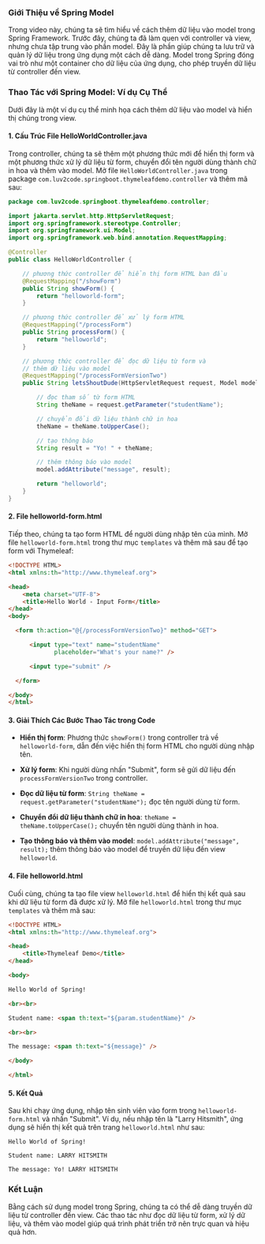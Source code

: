 ### Giới Thiệu về Spring Model

Trong video này, chúng ta sẽ tìm hiểu về cách thêm dữ liệu vào model trong Spring Framework. Trước đây, chúng ta đã làm quen với controller và view, nhưng chưa tập trung vào phần model. Đây là phần giúp chúng ta lưu trữ và quản lý dữ liệu trong ứng dụng một cách dễ dàng. Model trong Spring đóng vai trò như một container cho dữ liệu của ứng dụng, cho phép truyền dữ liệu từ controller đến view.

### Thao Tác với Spring Model: Ví dụ Cụ Thể

Dưới đây là một ví dụ cụ thể minh họa cách thêm dữ liệu vào model và hiển thị chúng trong view.

#### 1. **Cấu Trúc File HelloWorldController.java**

Trong controller, chúng ta sẽ thêm một phương thức mới để hiển thị form và một phương thức xử lý dữ liệu từ form, chuyển đổi tên người dùng thành chữ in hoa và thêm vào model. Mở file `HelloWorldController.java` trong package `com.luv2code.springboot.thymeleafdemo.controller` và thêm mã sau:

```java
package com.luv2code.springboot.thymeleafdemo.controller;

import jakarta.servlet.http.HttpServletRequest;
import org.springframework.stereotype.Controller;
import org.springframework.ui.Model;
import org.springframework.web.bind.annotation.RequestMapping;

@Controller
public class HelloWorldController {

    // phương thức controller để hiển thị form HTML ban đầu
    @RequestMapping("/showForm")
    public String showForm() {
        return "helloworld-form";
    }

    // phương thức controller để xử lý form HTML
    @RequestMapping("/processForm")
    public String processForm() {
        return "helloworld";
    }

    // phương thức controller để đọc dữ liệu từ form và
    // thêm dữ liệu vào model
    @RequestMapping("/processFormVersionTwo")
    public String letsShoutDude(HttpServletRequest request, Model model) {

        // đọc tham số từ form HTML
        String theName = request.getParameter("studentName");

        // chuyển đổi dữ liệu thành chữ in hoa
        theName = theName.toUpperCase();

        // tạo thông báo
        String result = "Yo! " + theName;

        // thêm thông báo vào model
        model.addAttribute("message", result);

        return "helloworld";
    }
}
```

#### 2. **File helloworld-form.html**

Tiếp theo, chúng ta tạo form HTML để người dùng nhập tên của mình. Mở file `helloworld-form.html` trong thư mục `templates` và thêm mã sau để tạo form với Thymeleaf:

```html
<!DOCTYPE HTML>
<html xmlns:th="http://www.thymeleaf.org">

<head>
    <meta charset="UTF-8">
    <title>Hello World - Input Form</title>
</head>
<body>

  <form th:action="@{/processFormVersionTwo}" method="GET">

      <input type="text" name="studentName"
             placeholder="What's your name?" />

      <input type="submit" />

  </form>

</body>
</html>
```

#### 3. **Giải Thích Các Bước Thao Tác trong Code**

- **Hiển thị form**: Phương thức `showForm()` trong controller trả về `helloworld-form`, dẫn đến việc hiển thị form HTML cho người dùng nhập tên.
  
- **Xử lý form**: Khi người dùng nhấn "Submit", form sẽ gửi dữ liệu đến `processFormVersionTwo` trong controller.
  
- **Đọc dữ liệu từ form**: `String theName = request.getParameter("studentName");` đọc tên người dùng từ form.
  
- **Chuyển đổi dữ liệu thành chữ in hoa**: `theName = theName.toUpperCase();` chuyển tên người dùng thành in hoa.
  
- **Tạo thông báo và thêm vào model**: `model.addAttribute("message", result);` thêm thông báo vào model để truyền dữ liệu đến view `helloworld`.

#### 4. **File helloworld.html**

Cuối cùng, chúng ta tạo file view `helloworld.html` để hiển thị kết quả sau khi dữ liệu từ form đã được xử lý. Mở file `helloworld.html` trong thư mục `templates` và thêm mã sau:

```html
<!DOCTYPE HTML>
<html xmlns:th="http://www.thymeleaf.org">

<head>
    <title>Thymeleaf Demo</title>
</head>

<body>

Hello World of Spring!

<br><br>

Student name: <span th:text="${param.studentName}" />

<br><br>

The message: <span th:text="${message}" />

</body>

</html>
```

#### 5. **Kết Quả**

Sau khi chạy ứng dụng, nhập tên sinh viên vào form trong `helloworld-form.html` và nhấn "Submit". Ví dụ, nếu nhập tên là "Larry Hitsmith", ứng dụng sẽ hiển thị kết quả trên trang `helloworld.html` như sau:

```
Hello World of Spring!

Student name: LARRY HITSMITH

The message: Yo! LARRY HITSMITH
```

### Kết Luận

Bằng cách sử dụng model trong Spring, chúng ta có thể dễ dàng truyền dữ liệu từ controller đến view. Các thao tác như đọc dữ liệu từ form, xử lý dữ liệu, và thêm vào model giúp quá trình phát triển trở nên trực quan và hiệu quả hơn.
